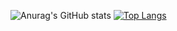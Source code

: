 ![Anurag's GitHub stats](https://github-readme-stats.vercel.app/api?username=andreatmosmarine&show_icons=true&theme=codeSTACKr)
[![Top Langs](https://github-readme-stats.vercel.app/api/top-langs/?username=andreatmosmarine&layout=compact&theme=codeSTACKr)](https://github.com/anuraghazra/github-readme-stats)

<!--
**andreatmosmarine/andreatmosmarine** is a ✨ _special_ ✨ repository because its `README.md` (this file) appears on your GitHub profile.

Here are some ideas to get you started:

- 🔭 I’m currently working on ...
- 🌱 I’m currently learning ...
- 👯 I’m looking to collaborate on ...
- 🤔 I’m looking for help with ...
- 💬 Ask me about ...
- 📫 How to reach me: ...
- 😄 Pronouns: ...
- ⚡ Fun fact: ...
-->
